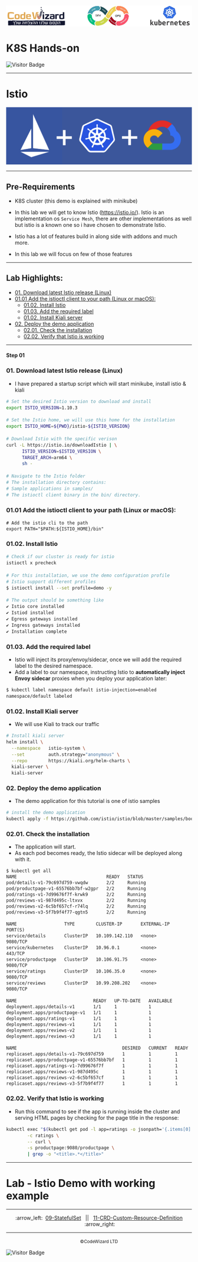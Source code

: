 ![](../../resources/k8s-logos.png)

# K8S Hands-on
![Visitor Badge](https://visitor-badge.laobi.icu/badge?page_id=nirgeier)

---
# Istio
![](../../resources/k8s-istio-gcp.png)

---
## Pre-Requirements 
- K8S cluster (this demo is explained with minikube)

- In this lab we will get to know Istio (https://istio.io/). Istio is an implementation os `Service Mesh`, there are other implementations as well but istio is a known one so i have chosen to demonstrate Istio.
- Istio has a lot of features build in along side with addons and much more.
- In this lab we will focus on few of those features

<!-- inPage TOC start -->

---
## Lab Highlights:
 - [01. Download latest Istio release (Linux)](#01-Download-latest-Istio-release-Linux)
 - [01.01 Add the istioctl client to your path (Linux or macOS):](#0101-Add-the-istioctl-client-to-your-path-Linux-or-macOS)
   - [01.02. Install Istio](#0102-Install-Istio)
   - [01.03. Add the required label](#0103-Add-the-required-label)
   - [01.02. Install Kiali server](#0102-Install-Kiali-server)
 - [02. Deploy the demo application](#02-Deploy-the-demo-application)
   - [02.01. Check the installation](#0201-Check-the-installation)
   - [02.02. Verify that Istio is working](#0202-Verify-that-Istio-is-working)

---

<!-- inPage TOC end -->

#### Step 01

### 01. Download latest Istio release (Linux)
- I have prepared a startup script which will start minikube, install istio & kiali
```sh
# Set the desired Istio version to download and install
export ISTIO_VERSION=1.10.3

# Set the Istio home, we will use this home for the installation
export ISTIO_HOME=${PWD}/istio-${ISTIO_VERSION}

# Download Istio with the specific verison
curl -L https://istio.io/downloadIstio | \
      ISTIO_VERSION=$ISTIO_VERSION \
      TARGET_ARCH=arm64 \
      sh -

# Navigate to the Istio folder
# The installation directory contains:
# Sample applications in samples/
# The istioctl client binary in the bin/ directory.
```
### 01.01 Add the istioctl client to your path (Linux or macOS):
```
# Add the istio cli to the path
export PATH="$PATH:${ISTIO_HOME}/bin"

```

### 01.02. Install Istio
```sh
# Check if our cluster is ready for istio
istioctl x precheck 

# For this installation, we use the demo configuration profile
# Istio support different profiles
$ istioctl install --set profile=demo -y

# The output should be something like
✔ Istio core installed
✔ Istiod installed
✔ Egress gateways installed
✔ Ingress gateways installed
✔ Installation complete
```

### 01.03. Add the required label
- Istio will inject its proxy/envoy/sidecar, once we will add the required label to the desired namespace.
- Add a label to our namespace, instructing Istio to **automatically inject Envoy sidecar** proxies when you deploy your application later:
```sh
$ kubectl label namespace default istio-injection=enabled
namespace/default labeled
```

### 01.02. Install Kiali server
- We will use Kiali to track our traffic
```sh
# Install kiali server
helm install \
  --namespace   istio-system \
  --set         auth.strategy="anonymous" \
  --repo        https://kiali.org/helm-charts \
  kiali-server \
  kiali-server
```

### 02. Deploy the demo application
- The demo application for this tutorial is one of istio samples
```sh
# install the demo application
kubectl apply -f https://github.com/istio/istio/blob/master/samples/bookinfo/platform/kube/bookinfo.yaml
```


### 02.01. Check the installation
- The application will start. 
- As each pod becomes ready, the Istio sidecar will be deployed along with it.
```
$ kubectl get all
NAME                                  READY   STATUS   
pod/details-v1-79c697d759-vwqdw       2/2     Running   
pod/productpage-v1-65576bb7bf-w2gpr   2/2     Running   
pod/ratings-v1-7d99676f7f-krwk9       2/2     Running   
pod/reviews-v1-987d495c-ltxvx         2/2     Running   
pod/reviews-v2-6c5bf657cf-r74lq       2/2     Running   
pod/reviews-v3-5f7b9f4f77-qgtn5       2/2     Running 

NAME                  TYPE        CLUSTER-IP       EXTERNAL-IP   PORT(S)    
service/details       ClusterIP   10.109.142.110   <none>        9080/TCP   
service/kubernetes    ClusterIP   10.96.0.1        <none>        443/TCP    
service/productpage   ClusterIP   10.106.91.75     <none>        9080/TCP   
service/ratings       ClusterIP   10.106.35.0      <none>        9080/TCP   
service/reviews       ClusterIP   10.99.208.202    <none>        9080/TCP   

NAME                             READY   UP-TO-DATE   AVAILABLE   
deployment.apps/details-v1       1/1     1            1           
deployment.apps/productpage-v1   1/1     1            1           
deployment.apps/ratings-v1       1/1     1            1           
deployment.apps/reviews-v1       1/1     1            1           
deployment.apps/reviews-v2       1/1     1            1           
deployment.apps/reviews-v3       1/1     1            1           

NAME                                        DESIRED   CURRENT   READY   
replicaset.apps/details-v1-79c697d759       1         1         1       
replicaset.apps/productpage-v1-65576bb7bf   1         1         1       
replicaset.apps/ratings-v1-7d99676f7f       1         1         1       
replicaset.apps/reviews-v1-987d495c         1         1         1       
replicaset.apps/reviews-v2-6c5bf657cf       1         1         1       
replicaset.apps/reviews-v3-5f7b9f4f77       1         1         1       
```

### 02.02. Verify that Istio is working
- Run this command to see if the app is running inside the cluster and serving HTML pages by checking for the page title in the response:
```sh
kubectl exec "$(kubectl get pod -l app=ratings -o jsonpath='{.items[0].metadata.name}')" \
        -c ratings \
        -- curl \
        -s productpage:9080/productpage \
        | grep -o "<title>.*</title>"
```        

---
# Lab - Istio Demo with working example




<!-- navigation start -->

---

<div align="center">
:arrow_left:&nbsp;
  <a href="../09-StatefulSet">09-StatefulSet</a>
&nbsp;&nbsp;||&nbsp;&nbsp;  <a href="../11-CRD-Custom-Resource-Definition">11-CRD-Custom-Resource-Definition</a>
  &nbsp;:arrow_right:</div>

---

<div align="center">
  <small>&copy;CodeWizard LTD</small>
</div>

![Visitor Badge](https://visitor-badge.laobi.icu/badge?page_id=nirgeier)

<!-- navigation end -->